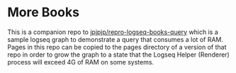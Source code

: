 # More Books
This is a companion repo to [jpjpjp/repro-logseq-books-query](https://github.com/jpjpjp/repro-logseq-books-query) which is a sample logseq graph to demonstrate a query that consumes a lot of RAM.
Pages in this repo can be copied to the pages directory of a version of that repo in order to grow the graph to a state that the Logseq Helper (Renderer) process will exceed 4G of RAM on some systems.
